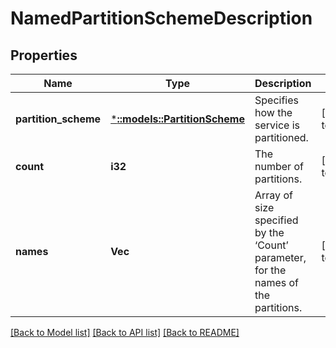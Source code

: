 # NamedPartitionSchemeDescription

## Properties
Name | Type | Description | Notes
------------ | ------------- | ------------- | -------------
**partition_scheme** | [***::models::PartitionScheme**](PartitionScheme.md) | Specifies how the service is partitioned. | [default to null]
**count** | **i32** | The number of partitions. | [default to null]
**names** | **Vec<String>** | Array of size specified by the ‘Count’ parameter, for the names of the partitions. | [default to null]

[[Back to Model list]](../README.md#documentation-for-models) [[Back to API list]](../README.md#documentation-for-api-endpoints) [[Back to README]](../README.md)


